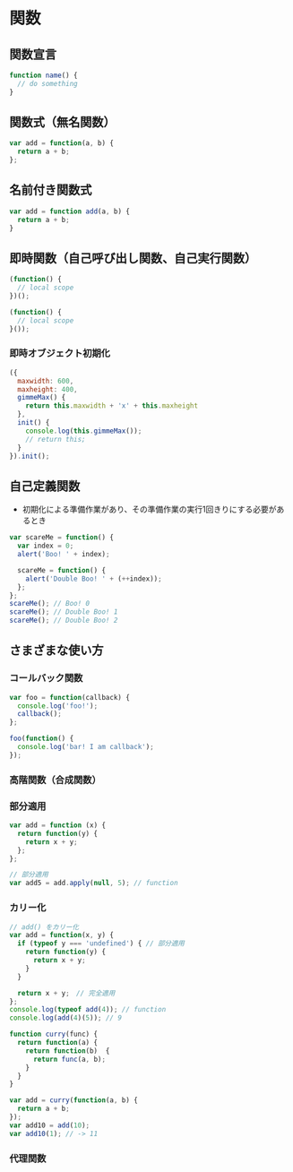 # 関数
## 関数宣言

```js
function name() {
  // do something
}
```

## 関数式（無名関数）

```js
var add = function(a, b) {
  return a + b;
};
```

## 名前付き関数式

```js
var add = function add(a, b) {
  return a + b;
}
```

## 即時関数（自己呼び出し関数、自己実行関数）

```js
(function() {
  // local scope
})();

(function() {
  // local scope
}());
```

### 即時オブジェクト初期化

```js
({
  maxwidth: 600,
  maxheight: 400,
  gimmeMax() {
    return this.maxwidth + 'x' + this.maxheight
  },
  init() {
    console.log(this.gimmeMax());
    // return this;
  }
}).init();
```

## 自己定義関数
- 初期化による準備作業があり、その準備作業の実行1回きりにする必要があるとき

```js
var scareMe = function() {
  var index = 0;
  alert('Boo! ' + index);

  scareMe = function() {
    alert('Double Boo! ' + (++index));
  };
};
scareMe(); // Boo! 0
scareMe(); // Double Boo! 1
scareMe(); // Double Boo! 2
```

## さまざまな使い方

### コールバック関数

```js
var foo = function(callback) {
  console.log('foo!');
  callback();
};

foo(function() {
  console.log('bar! I am callback');
});
```

### 高階関数（合成関数）
### 部分適用

```js
var add = function (x) {
  return function(y) {
    return x + y;
  };
};

// 部分適用
var add5 = add.apply(null, 5); // function
```

### カリー化
```js
// add() をカリー化
var add = function(x, y) {
  if (typeof y === 'undefined') { // 部分適用
    return function(y) {
      return x + y;
    }
  }

  return x + y;　// 完全適用
};
console.log(typeof add(4)); // function
console.log(add(4)(5)); // 9
```

```js
function curry(func) {
  return function(a) {
    return function(b)  {
      return func(a, b);
    }
  }
}

var add = curry(function(a, b) {
  return a + b;
});
var add10 = add(10);
var add10(1); // -> 11
```

### 代理関数
